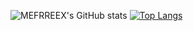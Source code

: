 ![MEFRREEX's GitHub stats](https://github-readme-stats.vercel.app/api?username=MEFRREEX&show_icons=true&theme=radical)
[![Top Langs](https://github-readme-stats.vercel.app/api/top-langs/?username=MEFRREEX&langs_count=8&theme=radical)](https://github.com/anuraghazra/github-readme-stats)
